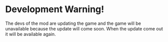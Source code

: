# Development Warning!
The devs of the mod are updating the game and the game will be unavailable because the update will come soon.
When the update come out it will be available again.
